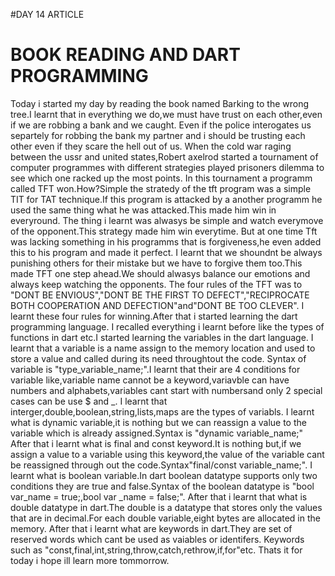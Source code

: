 
#DAY 14 ARTICLE
# BOOK READING AND DART PROGRAMMING
Today i started my day by reading the book named Barking to the wrong tree.I learnt that in everything we do,we must have trust on each other,even if we are robbing a bank and we caught.
Even if the police interogates us separtely for robbing the bank my partner and i should be trusting each other even if they scare the hell out of us.
When the cold war raging between the ussr and united states,Robert axelrod started a tournament of computer programmes with different strategies played prisoners dilemma to see which one racked up the most points.
In this tournament a programm called TFT won.How?Simple the stratedy of the tft program was a simple TIT for TAT technique.If this program is attacked by a another programm he used  the same thing what he was attacked.This made him win in everyround.
The thing i learnt was alwasys be simple and watch everymove of the opponent.This strategy made him win everytime.
But at one time Tft was lacking something in his programms that is forgiveness,he even added this to his program and made it perfect.
I learnt that we shoundnt be always punishing others for their mistake but we have to forgive them too.This made TFT one step ahead.We should alwasys balance our emotions and always keep watching the opponents.
The four rules of the TFT was to "DONT BE ENVIOUS","DONT BE THE FIRST TO DEFECT","RECIPROCATE BOTH COOPERATION AND DEFECTION"and"DONT BE TOO CLEVER".
I learnt these four rules for winning.After that i started learning the dart programming language.
I recalled everything i learnt before like the types of functions in dart etc.I started learning the variables in the dart language.
I learnt that a variable is a name assign to the memory location and used to store a value and called during its need throughtout the code.
Syntax of variable is "type_variable_name;".I learnt that their are 4 conditions for variable like,variable name cannot be a keyword,variavble can have numbers and alphabets,variables cant start with numbersand only 2 special cases can be use $ and _.
I learnt that interger,double,boolean,string,lists,maps are the types of variabls.
I learnt what is dynamic variable,it is nothing but we can reassign a value to the variable which is already assigned.Syntax is "dynamic variable_name;"
After that i learnt what is final and const keyword.It is nothing but,if we assign a value to a variable using this keyword,the value of the variable cant be reassigned through out the code.Syntax"final/const variable_name;".
I learnt what is boolean variable.In dart boolean datatype supports only two conditions they are true and false.Syntax of the boolean datatype is "bool var_name = true;,bool var _name = false;".
After that i learnt that what is double datatype in dart.The double is a datatype that stores only the values that are in decimal.For each double variable,eight bytes are allocated in the memory.
After that i learnt what are keywords in dart.They are set of reserved words which cant be used as vaiables or identifers.
Keywords such as "const,final,int,string,throw,catch,rethrow,if,for"etc.
Thats it for today i hope ill learn more tommorrow. 

